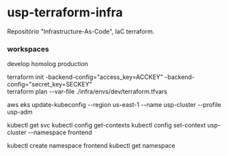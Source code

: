# **usp-terraform-infra**
Repositório "Infrastructure-As-Code", IaC terraform.

### **workspaces**  
develop
homolog
production


terraform init -backend-config="access_key=ACCKEY" -backend-config="secret_key=SECKEY"  
terraform plan --var-file ./infra/envs/dev/terraform.tfvars


aws eks update-kubeconfig --region us-east-1 --name usp-cluster --profile usp-adm  

kubectl get svc
kubectl config get-contexts
kubectl config set-context usp-cluster --namespace frontend

kubectl create namespace frontend
kubectl get namespace